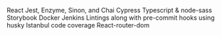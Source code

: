 React Jest, Enzyme, Sinon, and Chai Cypress Typescript & node-sass Storybook Docker Jenkins Lintings along with pre-commit hooks using husky Istanbul code coverage React-router-dom

